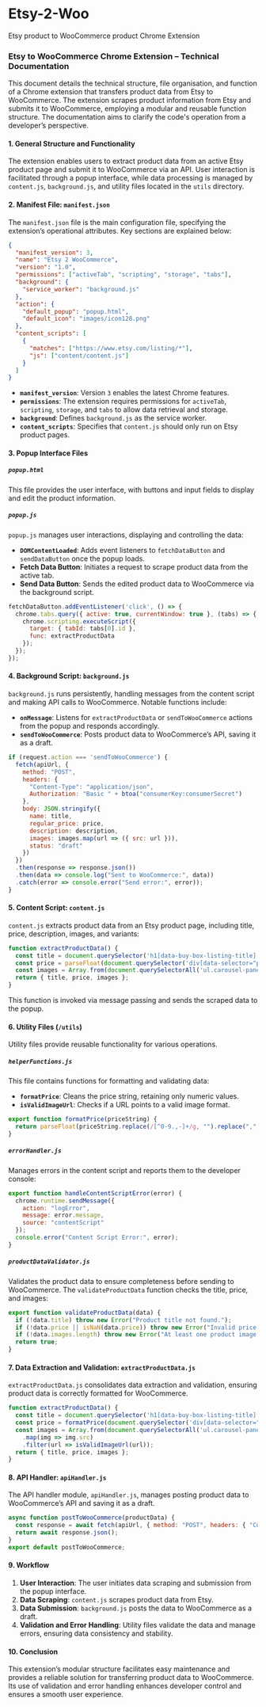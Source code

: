 # Etsy-2-Woo
Etsy product to WooCommerce product Chrome Extension

### Etsy to WooCommerce Chrome Extension – Technical Documentation

This document details the technical structure, file organisation, and function of a Chrome extension that transfers product data from Etsy to WooCommerce. The extension scrapes product information from Etsy and submits it to WooCommerce, employing a modular and reusable function structure. The documentation aims to clarify the code's operation from a developer’s perspective.

#### 1. General Structure and Functionality

The extension enables users to extract product data from an active Etsy product page and submit it to WooCommerce via an API. User interaction is facilitated through a popup interface, while data processing is managed by `content.js`, `background.js`, and utility files located in the `utils` directory. 

#### 2. Manifest File: `manifest.json`

The `manifest.json` file is the main configuration file, specifying the extension’s operational attributes. Key sections are explained below:

```json
{
  "manifest_version": 3,
  "name": "Etsy 2 WooCommerce",
  "version": "1.0",
  "permissions": ["activeTab", "scripting", "storage", "tabs"],
  "background": {
    "service_worker": "background.js"
  },
  "action": {
    "default_popup": "popup.html",
    "default_icon": "images/icon128.png"
  },
  "content_scripts": [
    {
      "matches": ["https://www.etsy.com/listing/*"],
      "js": ["content/content.js"]
    }
  ]
}
```

- **`manifest_version`**: Version `3` enables the latest Chrome features.
- **`permissions`**: The extension requires permissions for `activeTab`, `scripting`, `storage`, and `tabs` to allow data retrieval and storage.
- **`background`**: Defines `background.js` as the service worker.
- **`content_scripts`**: Specifies that `content.js` should only run on Etsy product pages.

#### 3. Popup Interface Files

##### `popup.html`

This file provides the user interface, with buttons and input fields to display and edit the product information.

##### `popup.js`

`popup.js` manages user interactions, displaying and controlling the data:

- **`DOMContentLoaded`**: Adds event listeners to `fetchDataButton` and `sendDataButton` once the popup loads.
- **Fetch Data Button**: Initiates a request to scrape product data from the active tab.
- **Send Data Button**: Sends the edited product data to WooCommerce via the background script.

```javascript
fetchDataButton.addEventListener('click', () => {
  chrome.tabs.query({ active: true, currentWindow: true }, (tabs) => {
    chrome.scripting.executeScript({
      target: { tabId: tabs[0].id },
      func: extractProductData
    });
  });
});
```

#### 4. Background Script: `background.js`

`background.js` runs persistently, handling messages from the content script and making API calls to WooCommerce. Notable functions include:

- **`onMessage`**: Listens for `extractProductData` or `sendToWooCommerce` actions from the popup and responds accordingly.
- **`sendToWooCommerce`**: Posts product data to WooCommerce’s API, saving it as a draft.

```javascript
if (request.action === 'sendToWooCommerce') {
  fetch(apiUrl, {
    method: "POST",
    headers: {
      "Content-Type": "application/json",
      Authorization: "Basic " + btoa("consumerKey:consumerSecret")
    },
    body: JSON.stringify({
      name: title,
      regular_price: price,
      description: description,
      images: images.map(url => ({ src: url })),
      status: "draft"
    })
  })
  .then(response => response.json())
  .then(data => console.log("Sent to WooCommerce:", data))
  .catch(error => console.error("Send error:", error));
}
```

#### 5. Content Script: `content.js`

`content.js` extracts product data from an Etsy product page, including title, price, description, images, and variants:

```javascript
function extractProductData() {
  const title = document.querySelector('h1[data-buy-box-listing-title]').innerText;
  const price = parseFloat(document.querySelector('div[data-selector="price-only"]').innerText.replace(/[^0-9]/g, ""));
  const images = Array.from(document.querySelectorAll('ul.carousel-pane-list img')).map(img => img.src);
  return { title, price, images };
}
```

This function is invoked via message passing and sends the scraped data to the popup.

#### 6. Utility Files (`/utils`)

Utility files provide reusable functionality for various operations.

##### `helperFunctions.js`

This file contains functions for formatting and validating data:

- **`formatPrice`**: Cleans the price string, retaining only numeric values.
- **`isValidImageUrl`**: Checks if a URL points to a valid image format.

```javascript
export function formatPrice(priceString) {
  return parseFloat(priceString.replace(/[^0-9.,-]+/g, "").replace(",", "."));
}
```

##### `errorHandler.js`

Manages errors in the content script and reports them to the developer console:

```javascript
export function handleContentScriptError(error) {
  chrome.runtime.sendMessage({
    action: "logError",
    message: error.message,
    source: "contentScript"
  });
  console.error("Content Script Error:", error);
}
```

##### `productDataValidator.js`

Validates the product data to ensure completeness before sending to WooCommerce. The `validateProductData` function checks the title, price, and images:

```javascript
export function validateProductData(data) {
  if (!data.title) throw new Error("Product title not found.");
  if (!data.price || isNaN(data.price)) throw new Error("Invalid price.");
  if (!data.images.length) throw new Error("At least one product image is required.");
  return true;
}
```

#### 7. Data Extraction and Validation: `extractProductData.js`

`extractProductData.js` consolidates data extraction and validation, ensuring product data is correctly formatted for WooCommerce.

```javascript
function extractProductData() {
  const title = document.querySelector('h1[data-buy-box-listing-title]').innerText;
  const price = formatPrice(document.querySelector('div[data-selector="price-only"]').innerText);
  const images = Array.from(document.querySelectorAll('ul.carousel-pane-list img'))
    .map(img => img.src)
    .filter(url => isValidImageUrl(url));
  return { title, price, images };
}
```

#### 8. API Handler: `apiHandler.js`

The API handler module, `apiHandler.js`, manages posting product data to WooCommerce’s API and saving it as a draft.

```javascript
async function postToWooCommerce(productData) {
  const response = await fetch(apiUrl, { method: "POST", headers: { "Content-Type": "application/json", Authorization: "Basic " + auth }, body: JSON.stringify(productData) });
  return await response.json();
}
export default postToWooCommerce;
```

#### 9. Workflow

1. **User Interaction**: The user initiates data scraping and submission from the popup interface.
2. **Data Scraping**: `content.js` scrapes product data from Etsy.
3. **Data Submission**: `background.js` posts the data to WooCommerce as a draft.
4. **Validation and Error Handling**: Utility files validate the data and manage errors, ensuring data consistency and stability.

#### 10. Conclusion

This extension’s modular structure facilitates easy maintenance and provides a reliable solution for transferring product data to WooCommerce. Its use of validation and error handling enhances developer control and ensures a smooth user experience.
